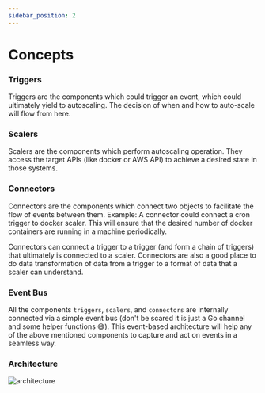 ```yaml
---
sidebar_position: 2
---
```


# Concepts

### Triggers

Triggers are the components which could trigger an event, which could ultimately yield to autoscaling. The decision of when and how to auto-scale will flow from here.

### Scalers

Scalers are the components which perform autoscaling operation. They access the target APIs (like docker or AWS API) to achieve a desired state in those systems.

### Connectors

Connectors are the components which connect two objects to facilitate the flow of events between them. Example: A connector could connect a cron trigger to docker scaler. This will ensure that the desired number of docker containers are running in a machine periodically.

Connectors can connect a trigger to a trigger (and form a chain of triggers) that ultimately is connected to a scaler. Connectors are also a good place to do data transformation of data from a trigger to a format of data that a scaler can understand.

### Event Bus
All the components `triggers`, `scalers`, and `connectors` are internally connected via a simple event bus (don't be scared it is just a Go channel and some helper functions :smile:). This event-based architecture will help any of the above mentioned components to capture and act on events in a seamless way.

### Architecture

![architecture](https://user-images.githubusercontent.com/4211715/222922530-fda823c7-1a72-4156-99ac-3d249e4e8e47.png)